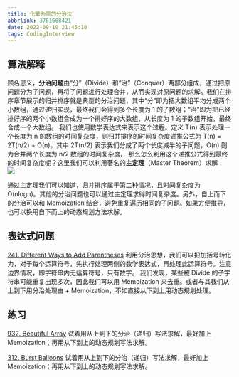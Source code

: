 ```yaml
---
title: 化繁为简的分治法
abbrlink: 3761608421
date: 2022-09-19 21:45:18
tags: CodingInterview
---
```

## 算法解释
顾名思义，**分治问题**由“分”（Divide）和“治”（Conquer）两部分组成，通过把原问题分为子问题，再将子问题进行处理合并，从而实现对原问题的求解。我们在排序章节展示的归并排序就是典型的分治问题，其中“分”即为把大数组平均分成两个小数组，通过递归实现，最终我们会得到多个长度为 1 的子数组；“治”即为把已经排好序的两个小数组合成为一个排好序的大数组，从长度为 1 的子数组开始，最终合成一个大数组。
我们也使用数学表达式来表示这个过程。定义 T(n) 表示处理一个长度为 n 的数组的时间复杂度，则归并排序的时间复杂度递推公式为 T(n) = 2T(n/2) + O(n)。其中 2T(n/2) 表示我们分成了两个长度减半的子问题，O(n) 则为合并两个长度为 n/2 数组的时间复杂度。
那么怎么利用这个递推公式得到最终的时间复杂度呢？这里我们可以利用著名的**主定理**（Master Theorem）求解：
![](https://raw.githubusercontent.com/necusjz/p/master/CodingInterview/leetcode/04.png)

通过主定理我们可以知道，归并排序属于第二种情况，且时间复杂度为 O(nlogn)。其他的分治问题也可以通过主定理求得时间复杂度。另外，自上而下的分治可以和 Memoization 结合，避免重复遍历相同的子问题。如果方便推导，也可以换用自下而上的动态规划方法求解。
<!--more-->
## 表达式问题
[241. Different Ways to Add Parentheses](https://leetcode.com/problems/different-ways-to-add-parentheses/)
利用分治思想，我们可以把加括号转化为，对于每个运算符号，先执行处理两侧的数学表达式，再处理此运算符号。注意边界情况，即字符串内无运算符号，只有数字。
我们发现，某些被 Divide 的子字符串可能重复出现多次，因此我们可以用 Memoization 来去重。或者与其我们从上到下用分治处理由 + Memoization，不如直接从下到上用动态规划处理。

## 练习
[932. Beautiful Array](https://leetcode.com/problems/beautiful-array/)
试着用从上到下的分治（递归）写法求解，最好加上 Memoization；再用从下到上的动态规划写法求解。

[312. Burst Balloons](https://leetcode.com/problems/burst-balloons/)
试着用从上到下的分治（递归）写法求解，最好加上 Memoization；再用从下到上的动态规划写法求解。
